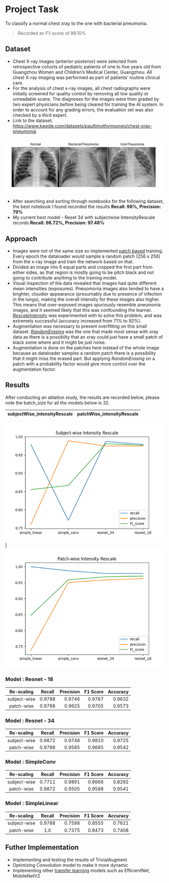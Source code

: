 # Project Task

To classify a normal chest xray to the one with bacterial pneumonia.
> Recorded an F1-score of 98.10%

## Dataset

- Chest X-ray images (anterior-posterior) were selected from retrospective cohorts of pediatric patients of one to five years old from Guangzhou Women and Children’s Medical Center, Guangzhou. All chest X-ray imaging was performed as part of patients’ routine clinical care.
- For the analysis of chest x-ray images, all chest radiographs were initially screened for quality control by removing all low quality or unreadable scans. The diagnoses for the images were then graded by two expert physicians before being cleared for training the AI system. In order to account for any grading errors, the evaluation set was also checked by a third expert.
- Link to the dataset: https://www.kaggle.com/datasets/paultimothymooney/chest-xray-pneumonia

![Types of Chest xrays in dataset](https://github.com/parthshah231/chest_xray/blob/master/README/for_git.JPG)

- After searching and sorting through notebooks for the following dataset, the best notebook I found recorded the results **Recall: 98%, Precision: 79%**
- My current best model - Reset 34 with subjectwise IntensityRescale records **Recall: 98.72%, Precision: 97.48%**

## Approach

-   Images were not of the same size so implemented [patch based](https://arxiv.org/abs/2201.09792) training. Every epoch the dataloader would sample a random patch (256 x 256) from the x-ray image and train the network based on that.
-   Divided an image into 6 equal parts and cropped the first part from either sides, as that region is mostly going to be pitch black and not going to contribute anything to the training model.
-   Visual inspection of the data revealed that images had quite different mean intensities (exposures). Pneuomonia images also tended to have a brighter, cloudier appearance (presumably due to presence of infection in the lungs), making the overall intensity for these images also higher. This means that over-exposed images spuriously resemble pneumonia images, and it seemed likely that this was confounding the learner. [_RescaleIntensity_](https://torchio.readthedocs.io/transforms/preprocessing.html#torchio.transforms.RescaleIntensity) was experimented with to solve this problem, and was extremely successful (accuracy increased from 71% to 92%).
-   Augmentation was necessary to prevent overfitting on this small dataset. [_RandomErasing_](https://arxiv.org/abs/1708.04896) was the one that made most sense with xray data as there is a possiblity that an xray could just have a small patch of black some where and it might be just noise.
-   Augmentation is done on the patches here instead of the whole image because as dataloader samples a random patch there is a possibility that it might miss the erased part. But applying _RandomErasing_ on a patch with a probability factor would give more control over the augmentation factor.

## Results

After conducting an ablation study, the results are recorded below, please note the batch_size for all the models below is 32.


subjectWise_intensityRescale            |  patchWise_intensityRescale
:-------------------------:|:-------------------------:
![subjectWise_intensityRescale](https://github.com/parthshah231/chest_xray/blob/master/README/subjectWise_intensityRescale.png)
  |  ![patchWise_intensityRescale](https://github.com/parthshah231/chest_xray/blob/master/README/patchWise_intensityRescale.png)


### Model : Resnet - 18

|  Re-scaling  | Recall | Precision | F1 Score | Accuracy |
| :----------: | :----: | --------: | -------: | -------: |
| subject-wise | 0.9788 |    0.9746 |   0.9767 |   0.9632 |
|  patch-wise  | 0.9788 |    0.9625 |   0.9705 |   0.9573 |

### Model : Resnet - 34

|  Re-scaling  | Recall | Precision | F1 Score | Accuracy |
| :----------: | :----: | --------: | -------: | -------: |
| subject-wise | 0.9872 |    0.9748 |   0.9810 |   0.9725 |
|  patch-wise  | 0.9788 |    0.9585 |   0.9685 |   0.9542 |

### Model : SimpleConv
|  Re-scaling  | Recall | Precision | F1 Score | Accuracy |
| :----------: | :----: | --------: | -------: | -------: |
| subject-wise | 0.7711 |    0.9891 |   0.8666 |   0.8292 |
|  patch-wise  | 0.9872 |    0.9505 |   0.9588 |   0.9541 |


### Model : SimpleLinear

|  Re-scaling  | Recall | Precision | F1 Score | Accuracy |
| :----------: | :----: | --------: | -------: | -------: |
| subject-wise | 0.9788 |    0.7598 |   0.8555 |   0.7621 |
|  patch-wise  | 1.0    |    0.7375 |   0.8473 |   0.7408 |


## Futher Implementation
- Implementing and testing the results of TrivialAugment
- Optimizing Convolution model to make it more dynamic
- Implementing other [transfer learning](https://pytorch.org/tutorials/beginner/transfer_learning_tutorial.html) models such as EfficientNet, MobileNetV2